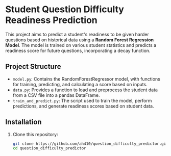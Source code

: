 # Student Question Difficulty Readiness Prediction

This project aims to predict a student's readiness to be given harder questions based on historical data using a **Random Forest Regression Model**. The model is trained on various student statistics and predicts a readiness score for future questions, incorporating a decay function.

## Project Structure

- `model.py`: Contains the RandomForestRegressor model, with functions for training, predicting, and calculating a score based on inputs.
- `data.py`: Provides a function to load and preprocess the student data from a CSV file into a pandas DataFrame.
- `train_and_predict.py`: The script used to train the model, perform predictions, and generate readiness scores based on student data.

## Installation

1. Clone this repository:
   ```bash
   git clone https://github.com/ah410/question_difficulty_predictor.git
   cd question_difficulty_predictor
